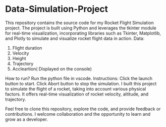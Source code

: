 # Data-Simulation-Project
This repository contains the source code for my Rocket Flight Simulation project. The project is built using Python and leverages the tkinter module for real-time visualization, incorporating libraries such as Tkinter, Matplotlib, and Plotly to simulate and visualize rocket flight data in action.
Data:
1. Flight duration
2. Velocity
3. Height
4. Trajectory 
5. Accleartion( Displayed on the console)

How to run?
Run the python file in vscode. 
Instructions:
Click the launch button to start. Click Abort button to stop the simulation. 
I built this project to simulate the flight of a rocket, taking into account various physical factors. It offers real-time visualization of rocket velocity, altitude, and trajectory. 

Feel free to clone this repository, explore the code, and provide feedback or contributions. I welcome collaboration and the opportunity to learn and grow as a developer.
